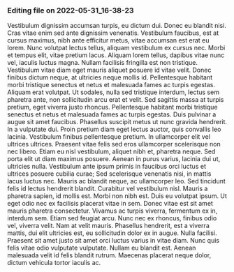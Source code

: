 

### Editing file on 2022-05-31_16-38-23

Vestibulum dignissim accumsan turpis, eu dictum dui. Donec eu blandit nisi. Cras vitae enim sed ante dignissim venenatis. Vestibulum faucibus, est at cursus maximus, nibh ante efficitur metus, vitae accumsan est erat eu lorem. Nunc volutpat lectus tellus, aliquam vestibulum ex cursus nec. Morbi et tempus elit, vitae pretium lacus. Aliquam lorem tellus, dapibus vitae nunc vel, iaculis luctus magna. Nullam facilisis fringilla est non tristique.
Vestibulum vitae diam eget mauris aliquet posuere id vitae velit. Donec finibus dictum neque, at ultricies neque mollis id. Pellentesque habitant morbi tristique senectus et netus et malesuada fames ac turpis egestas. Aliquam erat volutpat. Ut sodales, nulla sed tristique interdum, lectus sem pharetra ante, non sollicitudin arcu erat et velit. Sed sagittis massa at turpis pretium, eget viverra justo rhoncus. Pellentesque habitant morbi tristique senectus et netus et malesuada fames ac turpis egestas. Duis pulvinar a augue sit amet faucibus. Phasellus suscipit metus ut nunc gravida hendrerit. In a vulputate dui. Proin pretium diam eget lectus auctor, quis convallis leo lacinia. Vestibulum finibus pellentesque pretium. In ullamcorper elit vel ultrices ultrices. Praesent vitae felis sed eros ullamcorper scelerisque non nec libero. Etiam eu nisl vestibulum, aliquet nibh et, pharetra neque. Sed porta elit ut diam maximus posuere.
Aenean in purus varius, lacinia dui ut, ultricies nulla. Vestibulum ante ipsum primis in faucibus orci luctus et ultrices posuere cubilia curae; Sed scelerisque venenatis nisi, in mattis lacus luctus nec. Mauris ac blandit neque, ac ullamcorper leo. Sed tincidunt felis id lectus hendrerit blandit. Curabitur vel vestibulum nisl. Mauris a pharetra sapien, id mollis est. Morbi non nibh est.
Duis eu volutpat ipsum. Ut eget odio nec ex facilisis placerat vitae in sem. Donec vitae est sit amet mauris pharetra consectetur. Vivamus ac turpis viverra, fermentum ex in, interdum sem. Etiam sed feugiat arcu. Nunc nec ex rhoncus, finibus odio vel, viverra velit. Nam at velit mauris. Phasellus hendrerit, est a viverra mattis, dui elit ultricies est, eu sollicitudin dolor ex in augue. Nulla facilisi. Praesent sit amet justo sit amet orci luctus varius in vitae diam. Nunc quis felis vitae odio vulputate vulputate. Nullam eu blandit est. Aenean malesuada velit id felis blandit rutrum. Maecenas placerat neque dolor, dictum vehicula tortor iaculis ac.


